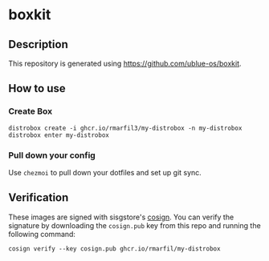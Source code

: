# boxkit

## Description

This repository is generated using https://github.com/ublue-os/boxkit.

## How to use

### Create Box
    distrobox create -i ghcr.io/rmarfil3/my-distrobox -n my-distrobox
    distrobox enter my-distrobox

### Pull down your config

Use `chezmoi` to pull down your dotfiles and set up git sync.


## Verification

These images are signed with sisgstore's [cosign](https://docs.sigstore.dev/cosign/overview/). You can verify the signature by downloading the `cosign.pub` key from this repo and running the following command:

    cosign verify --key cosign.pub ghcr.io/rmarfil/my-distrobox
